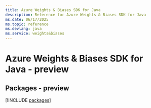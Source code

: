 ```yaml
---
title: Azure Weights & Biases SDK for Java
description: Reference for Azure Weights & Biases SDK for Java
ms.date: 06/17/2025
ms.topic: reference
ms.devlang: java
ms.service: weights&biases
---
```

# Azure Weights & Biases SDK for Java - preview
## Packages - preview
[!INCLUDE [packages](weights-&-biases-index.md)]